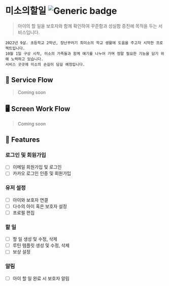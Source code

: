 # 미소의할일 ![Generic badge](https://img.shields.io/badge/PRs-welcome-orange.svg)
<!-- [![GitHub latest commit](https://img.shields.io/github/last-commit/Miso-Todo)](https://github.com/kolonDT/202206_wecode/commit) -->


> 아이의 할 일을 보호자와 함께 확인하여 꾸준함과 성실함 증진에 목적을 두는 서비스입니다.
```
2022년 9살. 초등학교 2학년, 장난꾸러기 최미소의 학교 생활에 도움을 주고자 시작한 프로젝트입니다.
10월 1일 구상 시작, 미소의 가족들과 함께 얘기를 나누어 가며 정말 필요한 기능을 담기 위해 노력하고 있습니다.
서비스 곳곳에 미소의 손길이 담길 예정입니다.
```

## 🚙 Service Flow
> Coming soon

## 🖥 Screen Work Flow
> Coming soon

## 🔑 Features
### 로그인 및 회원가입
* [ ] 이메일 회원가입 및 로그인
* [ ] 카카오 로그인 인증 및 회원가입

### 유저 설정
* [ ] 아이와 보호자 연결
* [ ] 다수의 아이 혹은 보호자 설정
* [ ] 프로필 편집

### 할 일
* [ ] 할 일 생성 및 수정, 삭제
* [ ] 루틴 템플릿 생성 및 수정, 삭제
* [ ] 보상 설정

### 알림
* [ ] 아이 할 일 완료 시 보호자 알림

<!-- ## 🛠 Contribute Setup
**main 브런치를 Fork하고, clone 받으세요. 개발을 시작하기 전에 꼭 error 메세지가 없는지 확인하시길 바랍니다!**
> '미소의할일'은 npm 워크스페이스를 사용하므로 npm7을 기준으로 환경을 설정해야 합니다. <br/>
> 하위 버전을 사용하는 경우 패키지 별로 직접 종속성을 설치해야 하니 주의바랍니다.
```
$ git clone https://github.com/{your-personal-repo}/...
# install dependencies
$ npm install
# serve with hot reload at localhost:3000
$ npm start
```
### Pull Request
PR을 업로드하기 전에 테스트를 실행하여 오류가 없는지 꼭 확인하세요. 오류가 없으면 commit 후 push하면 됩니다 🥳

## 💡 Need to know 

## 💾 DataBase Modeling -->
